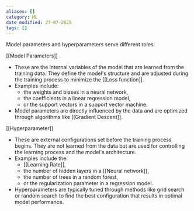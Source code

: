 ```yaml
---
aliases: []
category: ML
date modified: 27-07-2025
tags: []
---
```


Model parameters and hyperparameters serve different roles:

[[Model Parameters]]
   - These are the internal variables of the model that are learned from the training data. They define the model's structure and are adjusted during the training process to minimize the [[Loss function]].
   - Examples include:
	   - the weights and biases in a neural network,
	   - the coefficients in a linear regression model,
	   - or the support vectors in a support vector machine.
   - Model parameters are directly influenced by the data and are optimized through algorithms like [[Gradient Descent]].

[[Hyperparameter]]
   - These are external configurations set before the training process begins. They are not learned from the data but are used for controlling the learning process and the model's architecture.
   - Examples include the:
	   - [[Learning Rate]], 
	   - the number of hidden layers in a [[Neural network]],
	   - the number of trees in a random forest,
	   - or the regularization parameter in a regression model.
   - Hyperparameters are typically tuned through methods like grid search or random search to find the best configuration that results in optimal model performance.